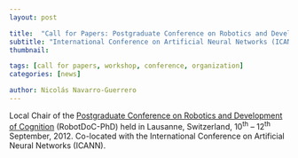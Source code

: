 ```yaml
---
layout: post

title:  "Call for Papers: Postgraduate Conference on Robotics and Development of Cognition"
subtitle: "International Conference on Artificial Neural Networks (ICANN)"
thumbnail: 

tags: [call for papers, workshop, conference, organization]
categories: [news]

author: Nicolás Navarro-Guerrero
---
```


Local Chair of the <a href="http://www.robotdoc.org/conference" target="_blank">Postgraduate Conference on Robotics and Development of Cognition</a> (RobotDoC-PhD) held in Lausanne, Switzerland, 10<sup>th</sup> &ndash; 12<sup>th</sup> September, 2012. Co-located with the International Conference on Artificial Neural Networks (ICANN).

<!--more-->


